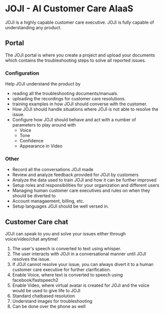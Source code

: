 # JOJI - AI Customer Care AIaaS

JOJI is a highly capable customer care executive. JOJI is fully capable of understanding any product.

## Portal

The JOJI portal is where you create a project and upload your documents which contains the troubleshooting steps to solve all reported issues.

### Configuration

Help JOJI understand the product by

* reading all the troubleshooting documents/manuals.
* uploading the recordings for customer care resolutions.
* training examples in how JOJI should converse with the customer.
* How JOJI should handle situations where JOJI is not able to resolve the issue.
* Configure how JOJI should behave and act with a number of parameters to play around with
  * Voice
  * Tone
  * Confidence
  * Appearance in Video

### Other

* Record all the conversations JOJI made
* Review and analyze feedback provided for JOJI by customers
* Analyze the data used to train JOJI and how it can be further improved
* Setup roles and responsibilities for your organization and different users
* Managing human customer care executives and rules on when they should be diverted to
* Account managaement, billing, etc.
* Setup languages JOJI should be well versed in.

## Customer Care chat

JOJI can speak to you and solve your issues either through voice/video/chat anytime!

1. The user's speech is converted to text using whisper.
2. The user interacts with JOJI in a conversational manner until JOJI resolves the issue.
3. If JOJI cannot resolve your issue, you can always divert it to a human customer care executive for further clarification.
4. Enable Voice, where text is converted to speech using facebook/fastspeech2
5. Enable Video, where virtual avatar is created for JOJI and the voice would be used to give life to JOJI
6. Standard chatbased resolution
7. Understand images for troubleshooting
8. Can be done over the phone as well